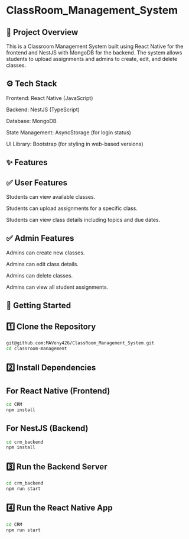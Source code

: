 # ClassRoom_Management_System

📌 Project Overview
-------------------

This is a Classroom Management System built using React Native for the frontend and NestJS with MongoDB for the backend. The system allows students to upload assignments and admins to create, edit, and delete classes.

⚙️ Tech Stack
------------

Frontend: React Native (JavaScript)

Backend: NestJS (TypeScript)

Database: MongoDB

State Management: AsyncStorage (for login status)

UI Library: Bootstrap (for styling in web-based versions)

✨ Features
-----------

✅ User Features
----------------

Students can view available classes.

Students can upload assignments for a specific class.

Students can view class details including topics and due dates.

✅ Admin Features
-----------------

Admins can create new classes.

Admins can edit class details.

Admins can delete classes.

Admins can view all student assignments.

🚀 Getting Started
------------------

1️⃣ Clone the Repository
-----------------------
```bash
git@github.com:MAVeny426/ClassRoom_Management_System.git
cd classroom-management
```

2️⃣ Install Dependencies
-----------------------
For React Native (Frontend)
---------------------------
```bash
cd CRM
npm install
```

For NestJS (Backend)
--------------------
```bash
cd crm_backend
npm install
```

3️⃣ Run the Backend Server
------------------------
```bash
cd crm_backend
npm run start
```

4️⃣ Run the React Native App
--------------------------
```bash
cd CRM
npm run start
```
